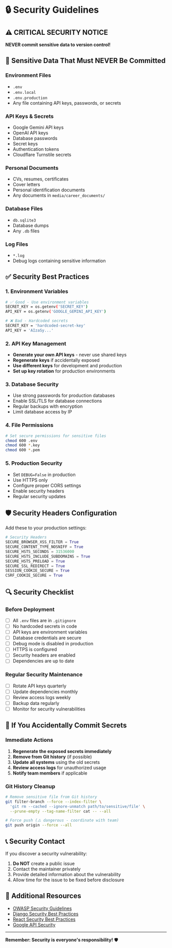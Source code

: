 # 🔒 Security Guidelines

## ⚠️ CRITICAL SECURITY NOTICE

**NEVER commit sensitive data to version control!**

## 🚨 Sensitive Data That Must NEVER Be Committed

### Environment Files
- `.env`
- `.env.local`
- `.env.production`
- Any file containing API keys, passwords, or secrets

### API Keys & Secrets
- Google Gemini API keys
- OpenAI API keys
- Database passwords
- Secret keys
- Authentication tokens
- Cloudflare Turnstile secrets

### Personal Documents
- CVs, resumes, certificates
- Cover letters
- Personal identification documents
- Any documents in `media/career_documents/`

### Database Files
- `db.sqlite3`
- Database dumps
- Any `.db` files

### Log Files
- `*.log`
- Debug logs containing sensitive information

## ✅ Security Best Practices

### 1. Environment Variables
```bash
# ✅ Good - Use environment variables
SECRET_KEY = os.getenv('SECRET_KEY')
API_KEY = os.getenv('GOOGLE_GEMINI_API_KEY')

# ❌ Bad - Hardcoded secrets
SECRET_KEY = 'hardcoded-secret-key'
API_KEY = 'AIzaSy...'
```

### 2. API Key Management
- **Generate your own API keys** - never use shared keys
- **Regenerate keys** if accidentally exposed
- **Use different keys** for development and production
- **Set up key rotation** for production environments

### 3. Database Security
- Use strong passwords for production databases
- Enable SSL/TLS for database connections
- Regular backups with encryption
- Limit database access by IP

### 4. File Permissions
```bash
# Set secure permissions for sensitive files
chmod 600 .env
chmod 600 *.key
chmod 600 *.pem
```

### 5. Production Security
- Set `DEBUG=False` in production
- Use HTTPS only
- Configure proper CORS settings
- Enable security headers
- Regular security updates

## 🛡️ Security Headers Configuration

Add these to your production settings:

```python
# Security Headers
SECURE_BROWSER_XSS_FILTER = True
SECURE_CONTENT_TYPE_NOSNIFF = True
SECURE_HSTS_SECONDS = 31536000
SECURE_HSTS_INCLUDE_SUBDOMAINS = True
SECURE_HSTS_PRELOAD = True
SECURE_SSL_REDIRECT = True
SESSION_COOKIE_SECURE = True
CSRF_COOKIE_SECURE = True
```

## 🔍 Security Checklist

### Before Deployment
- [ ] All `.env` files are in `.gitignore`
- [ ] No hardcoded secrets in code
- [ ] API keys are environment variables
- [ ] Database credentials are secure
- [ ] Debug mode is disabled in production
- [ ] HTTPS is configured
- [ ] Security headers are enabled
- [ ] Dependencies are up to date

### Regular Security Maintenance
- [ ] Rotate API keys quarterly
- [ ] Update dependencies monthly
- [ ] Review access logs weekly
- [ ] Backup data regularly
- [ ] Monitor for security vulnerabilities

## 🚨 If You Accidentally Commit Secrets

### Immediate Actions
1. **Regenerate the exposed secrets immediately**
2. **Remove from Git history** (if possible)
3. **Update all systems** using the old secrets
4. **Review access logs** for unauthorized usage
5. **Notify team members** if applicable

### Git History Cleanup
```bash
# Remove sensitive file from Git history
git filter-branch --force --index-filter \
  'git rm --cached --ignore-unmatch path/to/sensitive/file' \
  --prune-empty --tag-name-filter cat -- --all

# Force push (⚠️ dangerous - coordinate with team)
git push origin --force --all
```

## 📞 Security Contact

If you discover a security vulnerability:
1. **Do NOT** create a public issue
2. Contact the maintainer privately
3. Provide detailed information about the vulnerability
4. Allow time for the issue to be fixed before disclosure

## 🔗 Additional Resources

- [OWASP Security Guidelines](https://owasp.org/)
- [Django Security Best Practices](https://docs.djangoproject.com/en/stable/topics/security/)
- [React Security Best Practices](https://reactjs.org/docs/dom-elements.html#dangerouslysetinnerhtml)
- [Google API Security](https://cloud.google.com/docs/security)

---

**Remember: Security is everyone's responsibility!** 🛡️
